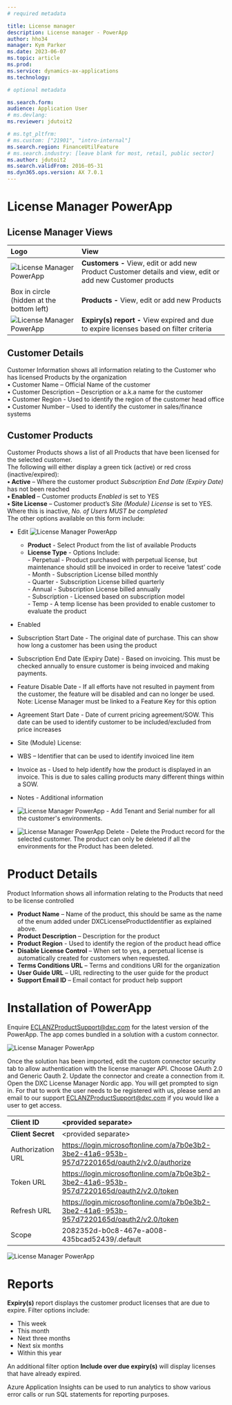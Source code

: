 ```yaml
---
# required metadata

title: License manager 
description: License manager - PowerApp 
author: hho34
manager: Kym Parker
ms.date: 2023-06-07
ms.topic: article
ms.prod: 
ms.service: dynamics-ax-applications
ms.technology: 

# optional metadata

ms.search.form:  
audience: Application User
# ms.devlang: 
ms.reviewer: jdutoit2

# ms.tgt_pltfrm: 
# ms.custom: ["21901", "intro-internal"]
ms.search.region: FinanceUtilFeature
# ms.search.industry: [leave blank for most, retail, public sector]
ms.author: jdutoit2
ms.search.validFrom: 2016-05-31
ms.dyn365.ops.version: AX 7.0.1
---
```


# License Manager PowerApp 
## License Manager Views

**Logo** | **View**
:--       |:--
![License Manager PowerApp ](IMAGES/Peoplelogo.png "Peoplelogo") | **Customers -** View, edit or add new Product Customer details and view, edit or add new Customer products  
Box in circle (hidden at the bottom left) | **Products -** View, edit or add new Products
![License Manager PowerApp ](IMAGES/Expiry.png "Expiry Report") | **Expiry(s) report -** View expired and due to expire licenses based on filter criteria

## Customer Details
Customer Information shows all information relating to the Customer who has licensed Products by the organization <br>
•	Customer Name – Official Name of the customer <br>
•	Customer Description – Description or a.k.a name for the customer <br>
•	Customer Region - Used to identify the region of the customer head office <br>
•	Customer Number – Used to identify the customer in sales/finance systems <br>

## Customer Products
Customer Products shows a list of all Products that have been licensed for the selected customer. <br>
The following will either display a green tick (active) or red cross (inactive/expired): <br>
**•	Active** – Where the customer product  _Subscription End Date (Expiry Date)_ has not been reached <br>
**•	Enabled** – Customer products  _Enabled_  is set to YES <br>
**•	Site License** – Customer product’s  _Site (Module) License_ is set to YES. Where this is inactive, _No. of Users MUST be completed_ <br>
The other options available on this form include: <br>

- Edit
![License Manager PowerApp ](IMAGES/Edit.png "Edit")

  -	**Product** - Select Product from the list of available Products <br>
  -	**License Type** - Options Include: <br>
             -	Perpetual - Product purchased with perpetual license, but maintenance should still be invoiced in order to receive ‘latest’ code  <br>
             -	Month - Subscription License billed monthly <br>
             -	Quarter - Subscription License billed quarterly <br>
             -	Annual - Subscription License billed annually <br>
             -	Subscription - Licensed based on subscription model <br>
             -	Temp - A temp license has been provided to enable customer to evaluate the product <br>

-	Enabled
-	Subscription Start Date - The original date of purchase. This can show how long a customer has been using the product
- Subscription End Date (Expiry Date) - Based on invoicing. This must be checked annually to ensure customer is being invoiced and making payments.
-	Feature Disable Date - If all efforts have not resulted in payment from the customer, the feature will be disabled and can no longer be used.
Note: License Manager must be linked to a Feature Key for this option 
-	Agreement Start Date - Date of current pricing agreement/SOW. This date can be used to identify customer to be included/excluded from price increases
-	Site (Module) License:
-	WBS – Identifier that can be used to identify invoiced line item
-	Invoice as - Used to help identify how the product is displayed in an invoice. This is due to sales calling products many different things within a SOW. 
-	Notes - Additional information
- ![License Manager PowerApp ](IMAGES/Environment.png "Environment") - Add Tenant and Serial number for all the customer's environments.
- ![License Manager PowerApp ](IMAGES/Delete.png "Delete") Delete - Delete the Product record for the selected customer. The product can only be deleted if all the environments for the Product has been deleted.

# Product Details
Product Information shows all information relating to the Products that need to be license controlled
-	**Product Name** – Name of the product, this should be same as the name of the enum added under DXCLicenseProductIdentifier as explained above. 
-	**Product Description** – Description for the product
-	**Product Region** - Used to identify the region of the product head office
-	**Disable License Control** – When set to yes, a perpetual license is automatically created for customers when requested.
-	**Terms Conditions URL** – Terms and conditions URI for the organization
-	**User Guide URL** – URL redirecting to the user guide for the product
-	**Support Email ID** – Email contact for product help support

# Installation of PowerApp
Enquire ECLANZProductSupport@dxc.com for the latest version of the PowerApp. 
The app comes bundled in a solution with a custom connector. 

![License Manager PowerApp ](IMAGES/CustomConnector.png "CustomConnector")

Once the solution has been imported, edit the custom connector security tab to allow authentication with the license manager API. Choose OAuth 2.0 and Generic Oauth 2. Update the connector and create a connection from it. Open the DXC License Manager Nordic app. You will get prompted to sign in. For that to work the user needs to be registered with us, please send an email to our support ECLANZProductSupport@dxc.com if you would like a user to get access. 


**Client ID** | \<provided separate\>
:--       |:--
**Client Secret** | \<provided separate\>  
Authorization URL | https://login.microsoftonline.com/a7b0e3b2-3be2-41a6-953b-957d7220165d/oauth2/v2.0/authorize 
Token URL | https://login.microsoftonline.com/a7b0e3b2-3be2-41a6-953b-957d7220165d/oauth2/v2.0/token
Refresh URL | https://login.microsoftonline.com/a7b0e3b2-3be2-41a6-953b-957d7220165d/oauth2/v2.0/token
Scope | 2082352d-b0c8-467e-a008-435bcad52439/.default
   
![License Manager PowerApp ](IMAGES/AuthenticationType.png  "AuthenticationType")  

# Reports
**Expiry(s)** report displays the customer product licenses that are due to expire.
Filter options include: <br>
-	This week
-	This month
-	Next three months
-	Next six months
- Within this year <br>

An additional filter option **Include over due expiry(s)** will display licenses that have already expired. <br>

Azure Application Insights can be used to run analytics to show various error calls or run SQL statements for reporting purposes.

